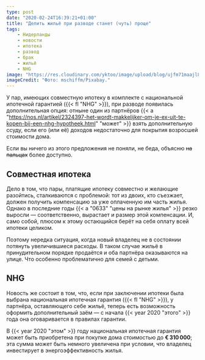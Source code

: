 ```yaml
---
type: post
date: "2020-02-24T16:39:21+01:00"
title: "Делить жильё при разводе станет (чуть) проще"
tags:
    - Нидерланды
    - новости
    - ипотека
    - развод
    - брак
    - жильё
    - NHG
image: "https://res.cloudinary.com/yktoo/image/upload/blog/ujfm71maajl8tj6wnugy.jpg"
imageCredit: "Фото: mschiffm/Pixabay."
---
```


У пар, имеющих совместную ипотеку в комплекте с национальной ипотечной гарантией ({{< fl "NHG" >}}), при разводе появилась дополнительная опция: отныне один из партнёров {{< a "https://nos.nl/artikel/2324397-het-wordt-makkelijker-om-je-ex-uit-te-kopen-bij-een-nhg-hypotheek.html" "может" >}} взять дополнительную ссуду, если его (или её) доходов недостаточно для покрытия возросшей стоимости дома.

Если вы ничего из этого предложения не поняли, не беда, объясню ~~на пальцах~~ более доступно.

<!--more-->

## Совместная ипотека

Дело в том, что пары, платящие ипотеку совместно и желающие разойтись, сталкиваются с проблемой: тот из двоих, кто съезжает, должен получить компенсацию за уже оплаченную им часть жилья. Однако в последние годы {{< a "0633" "цены на рынке жилья" >}} резко выросли — соответственно, вырастает и размер этой компенсации. И, само собой, плюсом к этому остающийся берёт на себя оплату всей ипотеки целиком.

Поэтому нередка ситуация, когда новый владелец не в состоянии потянуть увеличившиеся расходы. В таком случае жильё в принудительном порядке продаётся и оба партнёра оказываются на улице. Что особенно проблематично для семей с детьми.

## NHG

Новость же состоит в том, что, если при заключении ипотеки была выбрана национальная ипотечная гарантия ({{< fl "NHG" >}}), у партнёра, оставляющего себе жильё, теперь есть возможность оформить дополнительный заём — с начала {{< year 2020 "этого" >}} года она оговаривается в правилах гарантии.

В {{< year 2020 "этом" >}} году национальная ипотечная гарантия может быть приобретена при покупке дома стоимостью до **€ 310 000**; эта сумма может быть немного увеличена при условии, что владелец инвестирует в энергоэффективность жилья.